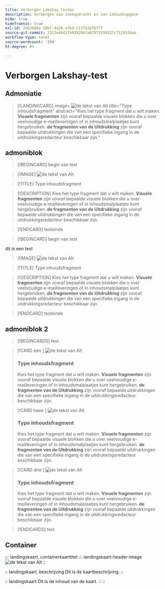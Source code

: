 ```yaml
---
title: Verborgen Lakshay testen
description: Verborgen van zoekopdracht en van inhoudsopgave
hide: true
hidefromtoc: true
exl-id: 2bb2b88e-10bf-4e26-afbd-c11f82e76f7f
source-git-commit: 1313e4641fb93928bfa87973298537c7129334ab
workflow-type: tm+mt
source-wordcount: '359'
ht-degree: 0%

---
```


# Verborgen Lakshay-test

## Admoniatie

>[!LANDINGCARD]
>image= ![ de tekst van Alt ](https://gifdb.com/images/high/hasbulla-eating-listening-gossip-funny-reaction-wnm6riagxtvav91w.gif)
>title=&quot;Type inhoudsfragment&quot;
>abstract=&quot;Kies het type fragment dat u wilt maken. **Visuele fragmenten** zijn vooraf bepaalde visuele blokken die u over veelvoudige e-mailleveringen of in inhoudsmalplaatjes kunt hergebruiken. **de fragmenten van de Uitdrukking** zijn vooraf bepaalde uitdrukkingen die van een specifieke ingang in de uitdrukkingsredacteur beschikbaar zijn.&quot;


## admoniblok

<!-- card 1 -->

>[!BEGINCARD]
>begin van test

>[!IMAGE]
>![ de tekst van Alt ](https://gifdb.com/images/high/hasbulla-eating-listening-gossip-funny-reaction-wnm6riagxtvav91w.gif)

>[!TITLE]
>Type inhoudsfragment

>[!DESCRIPTION]
>Kies het type fragment dat u wilt maken. **Visuele fragmenten** zijn vooraf bepaalde visuele blokken die u over veelvoudige e-mailleveringen of in inhoudsmalplaatjes kunt hergebruiken. **de fragmenten van de Uitdrukking** zijn vooraf bepaalde uitdrukkingen die van een specifieke ingang in de uitdrukkingsredacteur beschikbaar zijn.

>[!ENDCARD]
>testeinde

<!-- card 2 -->

>[!BEGINCARD]
> begin van test

dit is een test

>[!IMAGE]
>![ de tekst van Alt ](https://gifdb.com/images/high/hasbulla-eating-listening-gossip-funny-reaction-wnm6riagxtvav91w.gif)

>[!TITLE]
>Type inhoudsfragment

>[!DESCRIPTION]
>Kies het type fragment dat u wilt maken. **Visuele fragmenten** zijn vooraf bepaalde visuele blokken die u over veelvoudige e-mailleveringen of in inhoudsmalplaatjes kunt hergebruiken. **de fragmenten van de Uitdrukking** zijn vooraf bepaalde uitdrukkingen die van een specifieke ingang in de uitdrukkingsredacteur beschikbaar zijn.

>[!ENDCARD]
> testeinde


## admoniblok 2

>[!BEGINCARDS]
>test

>[!CARD  één ]
>![ de tekst van Alt ](https://gifdb.com/images/high/hasbulla-eating-listening-gossip-funny-reaction-wnm6riagxtvav91w.gif)
>
>### Type inhoudsfragment
>
>Kies het type fragment dat u wilt maken. **Visuele fragmenten** zijn vooraf bepaalde visuele blokken die u over veelvoudige e-mailleveringen of in inhoudsmalplaatjes kunt hergebruiken. **de fragmenten van de Uitdrukking** zijn vooraf bepaalde uitdrukkingen die van een specifieke ingang in de uitdrukkingsredacteur beschikbaar zijn.

>[!CARD  twee ]
>![ de tekst van Alt ](https://gifdb.com/images/high/hasbulla-eating-listening-gossip-funny-reaction-wnm6riagxtvav91w.gif)
>
>### Type inhoudsfragment
>
>Kies het type fragment dat u wilt maken. **Visuele fragmenten** zijn vooraf bepaalde visuele blokken die u over veelvoudige e-mailleveringen of in inhoudsmalplaatjes kunt hergebruiken. **de fragmenten van de Uitdrukking** zijn vooraf bepaalde uitdrukkingen die van een specifieke ingang in de uitdrukkingsredacteur beschikbaar zijn.


>[!CARD  drie ]
>![ de tekst van Alt ](https://gifdb.com/images/high/hasbulla-eating-listening-gossip-funny-reaction-wnm6riagxtvav91w.gif)
>
>### Type inhoudsfragment
>
>Kies het type fragment dat u wilt maken. **Visuele fragmenten** zijn vooraf bepaalde visuele blokken die u over veelvoudige e-mailleveringen of in inhoudsmalplaatjes kunt hergebruiken. **de fragmenten van de Uitdrukking** zijn vooraf bepaalde uitdrukkingen die van een specifieke ingang in de uitdrukkingsredacteur beschikbaar zijn.

>[!ENDCARDS]
>test


## Container

::: landingskaart, containerkaarttitel
::: landingskaart-header-image
![ de tekst van Alt ](https://gifdb.com/images/high/hasbulla-eating-listening-gossip-funny-reaction-wnm6riagxtvav91w.gif)
::

:: landingskaart, beschrijving
Dit is de kaartbeschrijving.
::

:: landingskaart
Dit is de inhoud van de kaart.
::
::
